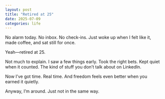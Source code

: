 ```yaml
---
layout: post
title: "Retired at 25"
date: 2025-07-09
categories: life
---
```


No alarm today. No inbox. No check-ins. Just woke up when I felt like it, made coffee, and sat still for once.

Yeah—retired at 25.

Not much to explain. I saw a few things early. Took the right bets. Kept quiet when it counted. The kind of stuff you don’t talk about on LinkedIn.

Now I’ve got time. Real time. And freedom feels even better when you earned it quietly.

Anyway, I’m around. Just not in the same way.
